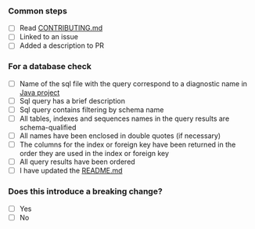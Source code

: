### Common steps

- [ ] Read [CONTRIBUTING.md](https://github.com/mfvanek/pg-index-health-sql/blob/master/CONTRIBUTING.md)
- [ ] Linked to an issue
- [ ] Added a description to PR

### For a database check

- [ ] Name of the sql file with the query correspond to a diagnostic name in [Java project](https://github.com/mfvanek/pg-index-health)
- [ ] Sql query has a brief description
- [ ] Sql query contains filtering by schema name
- [ ] All tables, indexes and sequences names in the query results are schema-qualified
- [ ] All names have been enclosed in double quotes (if necessary)
- [ ] The columns for the index or foreign key have been returned in the order they are used in the index or foreign key
- [ ] All query results have been ordered
- [ ] I have updated the [README.md](https://github.com/mfvanek/pg-index-health-sql/blob/master/README.md)

### Does this introduce a breaking change?

- [ ] Yes
- [ ] No
